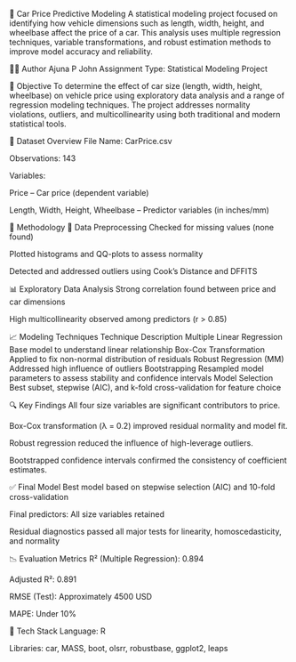 🚗 Car Price Predictive Modeling
A statistical modeling project focused on identifying how vehicle dimensions such as length, width, height, and wheelbase affect the price of a car. This analysis uses multiple regression techniques, variable transformations, and robust estimation methods to improve model accuracy and reliability.

👩‍💻 Author
Ajuna P John
Assignment Type: Statistical Modeling Project

🎯 Objective
To determine the effect of car size (length, width, height, wheelbase) on vehicle price using exploratory data analysis and a range of regression modeling techniques. The project addresses normality violations, outliers, and multicollinearity using both traditional and modern statistical tools.

📂 Dataset Overview
File Name: CarPrice.csv

Observations: 143

Variables:

Price – Car price (dependent variable)

Length, Width, Height, Wheelbase – Predictor variables (in inches/mm)

🧪 Methodology
🧹 Data Preprocessing
Checked for missing values (none found)

Plotted histograms and QQ-plots to assess normality

Detected and addressed outliers using Cook’s Distance and DFFITS

📊 Exploratory Data Analysis
Strong correlation found between price and car dimensions

High multicollinearity observed among predictors (r > 0.85)

📈 Modeling Techniques
Technique	Description
Multiple Linear Regression	Base model to understand linear relationship
Box-Cox Transformation	Applied to fix non-normal distribution of residuals
Robust Regression (MM)	Addressed high influence of outliers
Bootstrapping	Resampled model parameters to assess stability and confidence intervals
Model Selection	Best subset, stepwise (AIC), and k-fold cross-validation for feature choice

🔍 Key Findings
All four size variables are significant contributors to price.

Box-Cox transformation (λ = 0.2) improved residual normality and model fit.

Robust regression reduced the influence of high-leverage outliers.

Bootstrapped confidence intervals confirmed the consistency of coefficient estimates.

✅ Final Model
Best model based on stepwise selection (AIC) and 10-fold cross-validation

Final predictors: All size variables retained

Residual diagnostics passed all major tests for linearity, homoscedasticity, and normality

📉 Evaluation Metrics
R² (Multiple Regression): 0.894

Adjusted R²: 0.891

RMSE (Test): Approximately 4500 USD

MAPE: Under 10%

🧰 Tech Stack
Language: R

Libraries: car, MASS, boot, olsrr, robustbase, ggplot2, leaps
